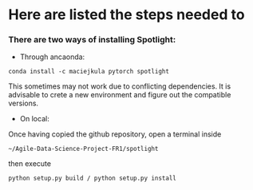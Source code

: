 # Here are listed the steps needed to 

### There are two ways of installing Spotlight:

- Through ancaonda:
```
conda install -c maciejkula pytorch spotlight
```
This sometimes may not work due to conflicting dependencies. It is advisable to crete a new environment and figure out the compatible versions. 

- On local:
  
Once having copied the github repository, open a terminal inside
```
~/Agile-Data-Science-Project-FR1/spotlight
```
then execute
```
python setup.py build / python setup.py install
```		


